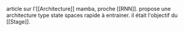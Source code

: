 article sur l'[[Architecture]] mamba, proche [[RNN]]. propose une architecture type state spaces  rapide à entrainer. il était l'objectif du [[Stage]].
